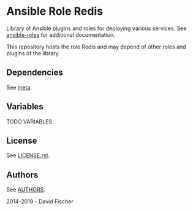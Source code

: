 # Ansible Role Redis

Library of Ansible plugins and roles for deploying various services.
See [ansible-roles](https://github.com/davidfischer-ch/ansible-roles) for additional documentation.

This repository hosts the role Redis and may depend of other roles and plugins of the library.

## Dependencies

See [meta](meta/main.yml).

## Variables

TODO VARIABLES

## License

See [LICENSE.rst](LICENSE.rst).

## Authors

See [AUTHORS](AUTHORS).

2014-2019 - David Fischer
